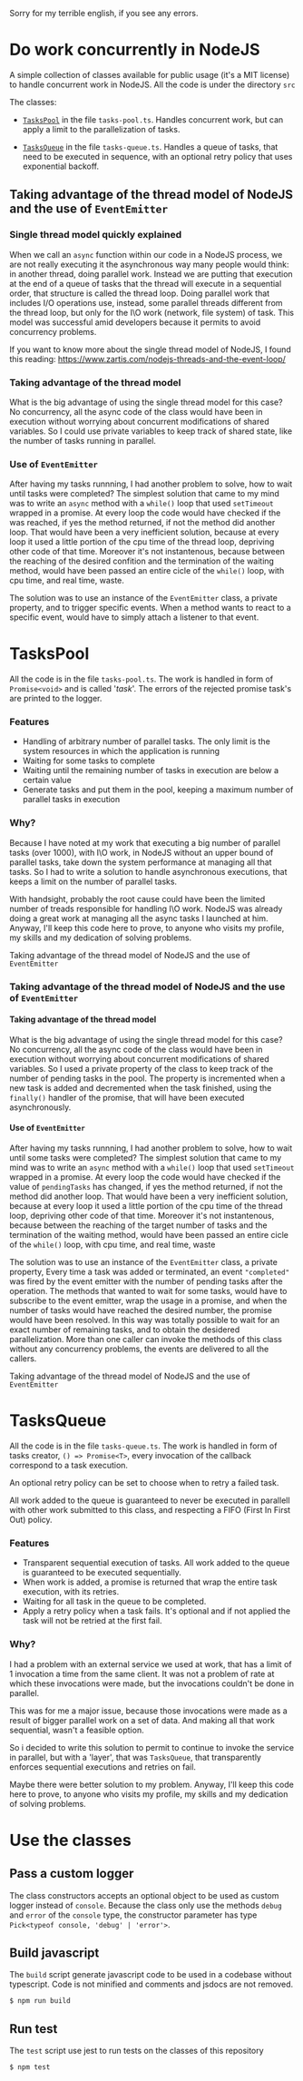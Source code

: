 Sorry for my terrible english, if you see any errors.

# Do work concurrently in NodeJS

A simple collection of classes available for public usage (it's a MIT license) to handle concurrent work in NodeJS. All the code is under the directory `src`

The classes:

- [`TasksPool`](#lib-taskspool) in the file `tasks-pool.ts`. Handles concurrent work, but can apply a limit to the parallelization of tasks.

- [`TasksQueue`](#lib-tasksqueue) in the file `tasks-queue.ts`. Handles a queue of tasks, that need to be executed in sequence, with an optional retry policy that uses exponential backoff.

## Taking advantage of the thread model of NodeJS and the use of `EventEmitter`

### Single thread model quickly explained

When we call an `async` function within our code in a NodeJS process, we are not really executing it the asynchronous way many people would think: in another thread, doing parallel work. Instead we are putting that execution at the end of a queue of tasks that the thread will execute in a sequential order, that structure is called the thread loop. Doing parallel work that includes I/O operations use, instead, some parallel threads different from the thread loop, but only for the I\O work (network, file system) of task.
This model was successful amid developers because it permits to avoid concurrency problems.

If you want to know more about the single thread model of NodeJS, I found this reading: https://www.zartis.com/nodejs-threads-and-the-event-loop/

### Taking advantage of the thread model

What is the big advantage of using the single thread model for this case? No concurrency, all the async code of the class would have been in execution without worrying about concurrent modifications of shared variables. So I could use private variables to keep track of shared state, like the number of tasks running in parallel.

### Use of `EventEmitter`

After having my tasks runnning, I had another problem to solve, how to wait until tasks were completed? The simplest solution that came to my mind was to write an `async` method with a `while()` loop that used `setTimeout` wrapped in a promise. At every loop the code would have checked if the was reached, if yes the method returned, if not the method did another loop. That would have been a very inefficient solution, because at every loop it used a little portion of the cpu time of the thread loop, depriving other code of that time. Moreover it's not instantenous, because between the reaching of the desired confition and the termination of the waiting method, would have been passed an entire cicle of the `while()` loop, with cpu time, and real time, waste.

The solution was to use an instance of the `EventEmitter` class, a private property, and to trigger specific events. When a method wants to react to a specific event, would have to simply attach a listener to that event.

# <a id="lib-taskspool" /> TasksPool

All the code is in the file `tasks-pool.ts`. The work is handled in form of `Promise<void>` and is called '*task*'. The errors of the rejected promise task's are printed to the logger.

### Features

- Handling of arbitrary number of parallel tasks. The only limit is the system resources in which the application is running
- Waiting for some tasks to complete
- Waiting until the remaining number of tasks in execution are below a certain value
- Generate tasks and put them in the pool, keeping a maximum number of parallel tasks in execution

### Why?

Because I have noted at my work that executing a big number of parallel tasks (over 1000), with I\O work, in NodeJS without an upper bound of parallel tasks, take down the system performance at managing all that tasks. So I had to write a solution to handle asynchronous executions, that keeps a limit on the number of parallel tasks.

With handsight, probably the root cause could have been the limited number of treads responsible for handling I\O work. NodeJS was already doing a great work at managing all the async tasks I launched at him. Anyway, I'll keep this code here to prove, to anyone who visits my profile, my skills and my dedication of solving problems.

Taking advantage of the thread model of NodeJS and the use of `EventEmitter`

### Taking advantage of the thread model of NodeJS and the use of `EventEmitter`

#### Taking advantage of the thread model

What is the big advantage of using the single thread model for this case? No concurrency, all the async code of the class would have been in execution without worrying about concurrent modifications of shared variables. So I used a private property of the class to keep track of the number of pending tasks in the pool. The property is incremented when a new task is added and decremented when the task finished, using the `finally()` handler of the promise, that will have been executed asynchronously.

#### Use of `EventEmitter`

After having my tasks runnning, I had another problem to solve, how to wait until some tasks were completed? The simplest solution that came to my mind was to write an `async` method with a `while()` loop that used `setTimeout` wrapped in a promise. At every loop the code would have checked if the value of `pendingTasks` has changed, if yes the method returned, if not the method did another loop. That would have been a very inefficient solution, because at every loop it used a little portion of the cpu time of the thread loop, depriving other code of that time. Moreover it's not instantenous, because between the reaching of the target number of tasks and the termination of the waiting method, would have been passed an entire cicle of the `while()` loop, with cpu time, and real time, waste

The solution was to use an instance of the `EventEmitter` class, a private property, Every time a task was added or terminated, an event `"completed"` was fired by the event emitter with the number of pending tasks after the operation. The methods that wanted to wait for some tasks, would have to subscribe to the event emitter, wrap the usage in a promise, and when the number of tasks would have reached the desired number, the promise would have been resolved. In this way was totally possible to wait for an exact number of remaining tasks, and to obtain the desidered parallelization. More than one caller can invoke the methods of this class without any concurrency problems, the events are delivered to all the callers.

Taking advantage of the thread model of NodeJS and the use of `EventEmitter`

# <a id="lib-tasksqueue" /> TasksQueue

All the code is in the file `tasks-queue.ts`. The work is handled in form of tasks creator, `() => Promise<T>`, every invocation of the callback correspond to a task execution.

An optional retry policy can be set to choose when to retry a failed task.

All work added to the queue is guaranteed to never be executed in parallell with other work submitted to this class, and respecting a FIFO (First In First Out) policy.

### Features

- Transparent sequential execution of tasks. All work added to the queue is guaranteed to be executed sequentially.
- When work is added, a promise is returned that wrap the entire task execution, with its retries.
- Waiting for all task in the queue to be completed.
- Apply a retry policy when a task fails. It's optional and if not applied the task will not be retried at the first fail.

### Why?

I had a problem with an external service we used at work, that has a limit of 1 invocation a time from the same client. It was not a problem of rate at which these invocations were made, but the invocations couldn't be done in parallel.

This was for me a major issue, because those invocations were made as a result of bigger parallel work on a set of data. And making all that work sequential, wasn't a feasible option.

So i decided to write this solution to permit to continue to invoke the service in parallel, but with a 'layer', that was `TasksQueue`, that transparently enforces sequential executions and retries on fail.

Maybe there were better solution to my problem. Anyway, I'll keep this code here to prove, to anyone who visits my profile, my skills and my dedication of solving problems.



# Use the classes

## Pass a custom logger

The class constructors accepts an optional object to be used as custom logger instead of `console`. Because the class only use the methods `debug` and `error` of the `console` type, the constructor parameter has type `Pick<typeof console, 'debug' | 'error'>`.

## Build javascript

The `build` script generate javascript code to be used in a codebase without typescript. Code is not minified and comments and jsdocs are not removed.

```
$ npm run build
```

## Run test

The `test` script use jest to run tests on the classes of this repository

```
$ npm test
```
